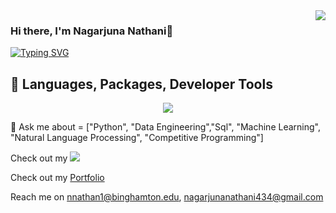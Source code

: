 <!-- Viewer Counter -->
<img align="right" src="https://komarev.com/ghpvc/?username=Nagarjuna-09&style=plastic&color=green&label=Curious+Views">
<!-- END Viewer Counter -->

### Hi there, I'm Nagarjuna Nathani👋

 [![Typing SVG](https://readme-typing-svg.herokuapp.com?font=Cascadia+Code&duration=6000&center=true&vCenter=true&size=22&pause=200&color=1FFF70&background=000000&width=1200&lines=I+build+enterprise+scale+big+data+applications+to+enable+innovations+with+data;I+am+also+an+Amateur+Astronomer+and+interested+in+Astrophysics+and+Astrobiology)](https://git.io/typing-svg)

 <!--[![Typing SVG](https://readme-typing-svg.herokuapp.com?font=Cascadia+Code&duration=6000&center=true&vCenter=true&size=22&pause=200&color=1FFF70&background=000000&width=1200&lines=I+am+a+Data+Engineer+interested+in+ML%2C+Computer+Vision%2C+and+Natural+Language+Processing;I+am+also+an+Amateur+Astronomer+and+interested+in+Astrophysics+and+Astrobiology)](https://git.io/typing-svg)-->


<!-- <h3>Profile Views</h3>
 <p align="right"> <img src="https://profile-counter.glitch.me/Nagarjuna-09/count.svg" alt="Nagarjuna-09" /> </p> -->

## 🧰 Languages, Packages, Developer Tools

<!--[![My Skills](https://skillicons.dev/icons?i=py,aws,azure,gcp,bash,anaconda,eclipse,git,kubernetes,linux,postgres,tensorflow)](https://skillicons.dev) -->

<p align="center">
  <a href="https://skillicons.dev">
    <img src="https://skillicons.dev/icons?i=py,aws,azure,gcp,bash,anaconda,eclipse,git,kubernetes,linux,postgres,tensorflow,docker,spark" />
  </a>
</p>

💬 Ask me about = ["Python", "Data Engineering","Sql", "Machine Learning", "Natural Language Processing", "Competitive Programming"]

Check out my  <code>[![](https://img.shields.io/static/v1?style=for-the-badge&label=website&color=white&logoWidth=20)](https://nagarjuna-09.github.io/Portfolio/)</code>


Check out my [Portfolio](https://nagarjuna-09.github.io/Portfolio/)

Reach me on nnathan1@binghamton.edu, nagarjunanathani434@gmail.com

<!-- ## ✍️ Random Dev Quote
![](https://quotes-github-readme.vercel.app/api?type=vetical&theme=light) -->

<!--## Most Used Language
| ![Top Langs-Last Month](https://github-readme-stats.vercel.app/api/top-langs/?username=Nagarjuna-09&size_weight=0.5&count_weight=0.5&langs_count=12) | ![Top Langs](https://github-readme-stats.vercel.app/api/top-langs/?username=Nagarjuna-09&layout=donut-vertical&langs_count=40) |
| :------------: | :--------------: | --->
